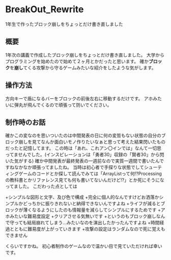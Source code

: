 # BreakOut_Rewrite
1年生で作ったブロック崩しをちょっとだけ書き直しました

## 概要
1年次の講義で作成したブロック崩しをちょっとだけ書き直しました。
大学からプログラミングを始めたので始めて２ヶ月とかだったと思います。
確か**ブロック**を**崩し**てくる攻撃から守るゲームみたいな紹介をしたような気がします。

## 操作方法
方向キーで盾になるバーをブロックの前後左右に移動するだけです。
アホみたいに弾丸が飛んでくるので頑張って防いでください。

## 制作時のお話
確かこの変なのを思いついたのは中間発表の日に何の変哲もない状態の自分のブロック崩しを見てなんか面白いモノ作りたいなぁと思って考えた結果閃いたものだったと記憶してます。
この時は「あれ、これアン〇インでは」なんて一切思ってませんでした。(インスピレーションは「勇者30」収録の「賢者30」から閃いた気がする)
確か中間発表が最終発表の一週前なので実質一週間で書いたんですねなかなか頑張ってましたね。
当時は初心者で手探りな状態でしてシューティングゲームのコードとか探して読んでみては「ArrayListって何!?Processingの教科書とかリファレンス見ても何も書いてないんだけど!?」とか死にそうになってました。
こだわった点としては

+シンプルな図形と文字、及び色で構成
 +完全に個人的なんですけどお洒落かシンプルかどっちかに振りきれないと納得できないんですよね
 +ライフが減るとブロックが薄くなるようにしたのも情報量を減らしてシンプルにするためです
+アホみたいな難易度設定
 +クリアさせる気無いです
  +というのもブロック崩しなんで守っても結局崩れてしまう…みたいなのを演出したかったんですよね
 +時間経過とともに難易度が上がっていきます
 +攻撃の設定はランダムなので死に覚えもできません

くらいですかね。
初心者制作のゲームなので温かい目で見ていただければ幸いです。
